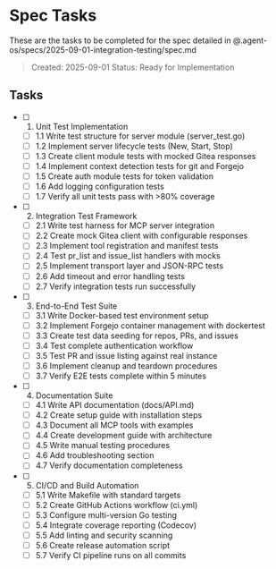 # Spec Tasks

These are the tasks to be completed for the spec detailed in @.agent-os/specs/2025-09-01-integration-testing/spec.md

> Created: 2025-09-01
> Status: Ready for Implementation

## Tasks

- [ ] 1. Unit Test Implementation
  - [ ] 1.1 Write test structure for server module (server_test.go)
  - [ ] 1.2 Implement server lifecycle tests (New, Start, Stop)
  - [ ] 1.3 Create client module tests with mocked Gitea responses
  - [ ] 1.4 Implement context detection tests for git and Forgejo
  - [ ] 1.5 Create auth module tests for token validation
  - [ ] 1.6 Add logging configuration tests
  - [ ] 1.7 Verify all unit tests pass with >80% coverage

- [ ] 2. Integration Test Framework
  - [ ] 2.1 Write test harness for MCP server integration
  - [ ] 2.2 Create mock Gitea client with configurable responses
  - [ ] 2.3 Implement tool registration and manifest tests
  - [ ] 2.4 Test pr_list and issue_list handlers with mocks
  - [ ] 2.5 Implement transport layer and JSON-RPC tests
  - [ ] 2.6 Add timeout and error handling tests
  - [ ] 2.7 Verify integration tests run successfully

- [ ] 3. End-to-End Test Suite
  - [ ] 3.1 Write Docker-based test environment setup
  - [ ] 3.2 Implement Forgejo container management with dockertest
  - [ ] 3.3 Create test data seeding for repos, PRs, and issues
  - [ ] 3.4 Test complete authentication workflow
  - [ ] 3.5 Test PR and issue listing against real instance
  - [ ] 3.6 Implement cleanup and teardown procedures
  - [ ] 3.7 Verify E2E tests complete within 5 minutes

- [ ] 4. Documentation Suite
  - [ ] 4.1 Write API documentation (docs/API.md)
  - [ ] 4.2 Create setup guide with installation steps
  - [ ] 4.3 Document all MCP tools with examples
  - [ ] 4.4 Create development guide with architecture
  - [ ] 4.5 Write manual testing procedures
  - [ ] 4.6 Add troubleshooting section
  - [ ] 4.7 Verify documentation completeness

- [ ] 5. CI/CD and Build Automation
  - [ ] 5.1 Write Makefile with standard targets
  - [ ] 5.2 Create GitHub Actions workflow (ci.yml)
  - [ ] 5.3 Configure multi-version Go testing
  - [ ] 5.4 Integrate coverage reporting (Codecov)
  - [ ] 5.5 Add linting and security scanning
  - [ ] 5.6 Create release automation script
  - [ ] 5.7 Verify CI pipeline runs on all commits